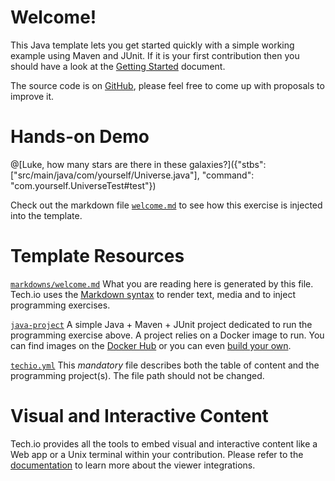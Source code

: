 # Welcome!

This Java template lets you get started quickly with a simple working example using Maven and JUnit. If it is your first contribution then you should have a look at the [Getting Started](https://tech.io/doc/getting-started-create-playground) document.


The source code is on [GitHub](https://github.com/TechDotIO/java-template), please feel free to come up with proposals to improve it.

# Hands-on Demo

@[Luke, how many stars are there in these galaxies?]({"stbs": ["src/main/java/com/yourself/Universe.java"], "command": "com.yourself.UniverseTest#test"})

Check out the markdown file [`welcome.md`](https://github.com/TechDotIO/java-template/blob/master/markdowns/welcome.md) to see how this exercise is injected into the template.

# Template Resources

[`markdowns/welcome.md`](https://github.com/TechDotIO/java-template/blob/master/markdowns/welcome.md)
What you are reading here is generated by this file. Tech.io uses the [Markdown syntax](https://tech.io/doc/reference-markdowns) to render text, media and to inject programming exercises.


[`java-project`](https://github.com/TechDotIO/java-template/tree/master/java-project)
A simple Java + Maven + JUnit project dedicated to run the programming exercise above. A project relies on a Docker image to run. You can find images on the [Docker Hub](https://hub.docker.com/explore/) or you can even [build your own](https://tech.io/doc/reference-runner).


[`techio.yml`](https://github.com/TechDotIO/java-template/blob/master/techio.yml)
This *mandatory* file describes both the table of content and the programming project(s). The file path should not be changed.


# Visual and Interactive Content

Tech.io provides all the tools to embed visual and interactive content like a Web app or a Unix terminal within your contribution. Please refer to the [documentation](https://tech.io/doc) to learn more about the viewer integrations.
